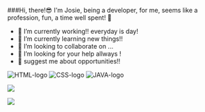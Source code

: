 ###Hi, there!😎
I'm Josie, being a developer, for me, seems like a profession, fun, a time well spent! 👋

- 🔭 I’m currently working!! everyday is day!
- 🌱 I’m currently learning new things!!
- 👯 I’m looking to collaborate on ...
- 🤔 I’m looking for your help allways !
- 💬 suggest me about opportunities!!

 <img src="https://img.shields.io/badge/HTML-239120?style=for-the-badge&logo=html5&logoColor=white" alt="HTML-logo"/> 

 <img src="https://img.shields.io/badge/CSS3-1572B6?style=for-the-badge&logo=css3&logoColor=white" alt="CSS-logo"/>

 <img src="https://img.shields.io/badge/JavaScript-F7DF1E?style=for-the-badge&logo=javascript&logoColor=black" alt="JAVA-logo"/>

 <a href="https://www.instagram.com/menesesjosie"><img src="https://img.shields.io/badge/Instagram-E4405F?style=for-the-badge&logo=instagram&logoColor=white"/></a>
 
 

 <img src="https://img.shields.io/badge/Spotify-1ED760?&style=for-the-badge&logo=spotify&logoColor=white"/>

 
[](https://komarev.com/ghpvc/?username=josie240179)
